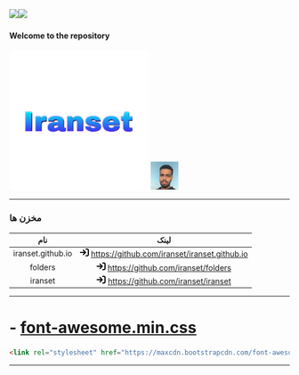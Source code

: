 <a href="#">
<img width="46.2%" src="https://github-readme-stats.vercel.app/api/top-langs/?username=iranset&title_color=79ff97&icon_color=63a2ff&text_color=ffffff&bg_color=151515&hide=css%2Chtml&layout=compact" /><img width="53.8%" src="https://github-readme-stats.vercel.app/api?username=iranset&&show_icons=true&title_color=79ff97&icon_color=63a2ff&text_color=ffffff&bg_color=151515&hide=contribs" />
</a>

#### Welcome to the repository 
<img src="https://github.com/iranset/iranset.github.io/raw/main/fils/img/iranset-720px-a.png" width="250" height="250" />
<Img src="https://github.com/iranset/folders/raw/main/pro.jpg" width="50" height="50" />

***

### مخزن ها


| نام |لینک |
|:---:|:---:|
|iranset.github.io |<img src="https://raw.githubusercontent.com/iranset/iranset.github.io/7e6174e2363a509781c9e5947fe3f694e2ea8eb0/svgs/solid/arrow-right-to-bracket.svg" width="16" height="16" /> https://github.com/iranset/iranset.github.io|
|folders|<img src="https://raw.githubusercontent.com/iranset/iranset.github.io/7e6174e2363a509781c9e5947fe3f694e2ea8eb0/svgs/solid/arrow-right-to-bracket.svg" width="16" height="16" /> https://github.com/iranset/folders|
|iranset|<img src="https://raw.githubusercontent.com/iranset/iranset.github.io/7e6174e2363a509781c9e5947fe3f694e2ea8eb0/svgs/solid/arrow-right-to-bracket.svg" width="16" height="16" /> https://github.com/iranset/iranset|

***

# - [font-awesome.min.css](https://maxcdn.bootstrapcdn.com/font-awesome/4.5.0/css/font-awesome.min.css)
```html
<link rel="stylesheet" href="https://maxcdn.bootstrapcdn.com/font-awesome/4.5.0/css/font-awesome.min.css" />
```
***
